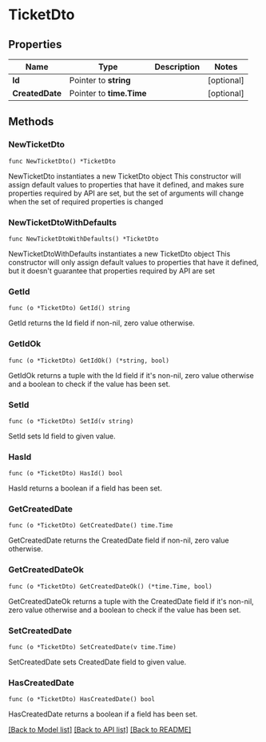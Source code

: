 # TicketDto

## Properties

Name | Type | Description | Notes
------------ | ------------- | ------------- | -------------
**Id** | Pointer to **string** |  | [optional] 
**CreatedDate** | Pointer to **time.Time** |  | [optional] 

## Methods

### NewTicketDto

`func NewTicketDto() *TicketDto`

NewTicketDto instantiates a new TicketDto object
This constructor will assign default values to properties that have it defined,
and makes sure properties required by API are set, but the set of arguments
will change when the set of required properties is changed

### NewTicketDtoWithDefaults

`func NewTicketDtoWithDefaults() *TicketDto`

NewTicketDtoWithDefaults instantiates a new TicketDto object
This constructor will only assign default values to properties that have it defined,
but it doesn't guarantee that properties required by API are set

### GetId

`func (o *TicketDto) GetId() string`

GetId returns the Id field if non-nil, zero value otherwise.

### GetIdOk

`func (o *TicketDto) GetIdOk() (*string, bool)`

GetIdOk returns a tuple with the Id field if it's non-nil, zero value otherwise
and a boolean to check if the value has been set.

### SetId

`func (o *TicketDto) SetId(v string)`

SetId sets Id field to given value.

### HasId

`func (o *TicketDto) HasId() bool`

HasId returns a boolean if a field has been set.

### GetCreatedDate

`func (o *TicketDto) GetCreatedDate() time.Time`

GetCreatedDate returns the CreatedDate field if non-nil, zero value otherwise.

### GetCreatedDateOk

`func (o *TicketDto) GetCreatedDateOk() (*time.Time, bool)`

GetCreatedDateOk returns a tuple with the CreatedDate field if it's non-nil, zero value otherwise
and a boolean to check if the value has been set.

### SetCreatedDate

`func (o *TicketDto) SetCreatedDate(v time.Time)`

SetCreatedDate sets CreatedDate field to given value.

### HasCreatedDate

`func (o *TicketDto) HasCreatedDate() bool`

HasCreatedDate returns a boolean if a field has been set.


[[Back to Model list]](../README.md#documentation-for-models) [[Back to API list]](../README.md#documentation-for-api-endpoints) [[Back to README]](../README.md)


